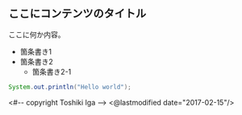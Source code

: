## ここにコンテンツのタイトル

ここに何か内容。

* 箇条書き1
* 箇条書き2
  * 箇条書き2-1

```java
System.out.println("Hello world");
```

<#-- copyright Toshiki Iga -->
<@lastmodified date="2017-02-15"/>
